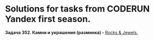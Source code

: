 # Solutions for tasks from CODERUN Yandex first season.
<div></div>
<div><b>Задача 352. Камни и украшения (разминка) - </b> <a target="_blank" href="https://coderun.yandex.ru/seasons/first_2023/tracks/backend/problem/rocks-and-jewels">Rocks & Jewels.</a></div>

